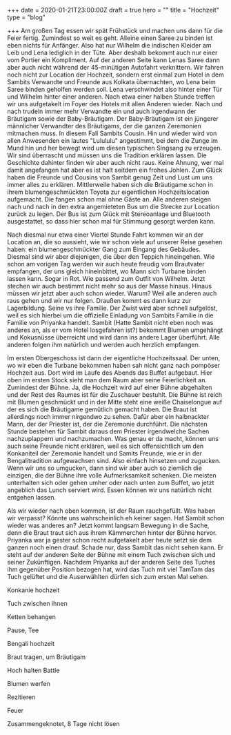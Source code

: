 +++
date = 2020-01-21T23:00:00Z
draft = true
hero = ""
title = "Hochzeit"
type = "blog"

+++
Am großen Tag essen wir spät Frühstück und machen uns dann für die Feier fertig. Zumindest so weit es geht. Alleine einen Saree zu binden ist eben nichts für Anfänger. Also hat nur Wilhelm die indischen Kleider am Leib und Lena lediglich in der Tüte. Aber deshalb bekommt auch nur einer vom Portier ein Kompliment. Auf der anderen Seite kann Lenas Saree dann aber auch nicht während der 45-minütigen Autofahrt verknittern. Wir fahren noch nicht zur Location der Hochzeit, sondern erst einmal zum Hotel in dem Sambits Verwandte und Freunde aus Kolkata übernachten, wo Lena beim Saree binden geholfen werden soll. Lena verschwindet also hinter einer Tür und Wilhelm hinter einer anderen. Nach etwa einer halben Stunde treffen wir uns aufgetakelt im Foyer des Hotels mit allen Anderen wieder. Nach und nach trudeln immer mehr Verwandte ein und auch irgendwann der Bräutigam sowie der Baby-Bräutigam. Der Baby-Bräutigam ist ein jüngerer männlicher Verwandter des Bräutigams, der die ganzen Zeremonien mitmachen muss. In diesem Fall Sambits Cousin. Hin und wieder wird von allen Anwesenden ein lautes "Lulululu" angestimmt, bei dem die Zunge im Mund hin und her bewegt wird um diesen typischen Singsang zu erzeugen. Wir sind überrascht und müssen uns die Tradition erklären lassen. Die Geschichte dahinter finden wir aber auch nicht raus. Keine Ahnung, wer mal damit angefangen hat aber es ist halt seitdem ein frohes Johlen. Zum Glück haben die Freunde und Cousins von Sambit genug Zeit und Lust um uns immer alles zu erklären. Mittlerweile haben sich die Bräutigame schon in ihrem blumengeschmückten Toyota zur eigentlichen Hochzeitslocation aufgemacht. Die fangen schon mal ohne Gäste an. Alle anderen steigen nach und nach in den extra angemieteten Bus um die Strecke zur Location zurück zu legen. Der Bus ist zum Glück mit Stereoanlage und Bluetooth ausgestattet, so dass hier schon mal für Stimmung gesorgt werden kann.

Nach diesmal nur etwa einer Viertel Stunde Fahrt kommen wir an der Location an, die so aussieht, wie wir schon viele auf unserer Reise gesehen haben: ein blumengeschmückter Gang zum Eingang des Gebäudes. Diesmal sind wir aber diejenigen, die über den Teppich hineingehen. Wie schon am vorigen Tag werden wir auch heute freudig vom Brautvater empfangen, der uns gleich hineinbittet, wo Mann sich Turbane binden lassen kann. Sogar in Rot. Wie passend zum Outfit von Wilhelm. Jetzt stechen wir auch bestimmt nicht mehr so aus der Masse hinaus. Hinaus müssen wir jetzt aber auch schon wieder. Warum? Weil alle anderen auch raus gehen und wir nur folgen. Draußen kommt es dann kurz zur Lagerbildung. Seine vs ihre Familie. Der Zwist wird aber schnell aufgelöst, weil es sich hierbei um die offizielle Einladung von Sambits Familie in die Familie von Priyanka handelt. Sambit (Hatte Sambit nicht eben noch was anderes an, als er vom Hotel losgefahren ist?) bekommt Blumen umgehängt und Kokusnüsse überreicht und wird dann ins andere Lager überführt. Alle anderen folgen ihm natürlich und werden auch herzlich empfangen. 

Im ersten Obergeschoss ist dann der eigentliche Hochzeitssaal. Der unten, wo wir eben die Turbane bekommen haben sah nicht ganz nach pompöser Hochzeit aus. Dort wird im Laufe des Abends das Buffet aufgebaut. Hier oben im ersten Stock sieht man dem Raum aber seine Feierlichkeit an. Zumindest der Bühne. Ja, die Hochzeit wird auf einer Bühne abgehalten und der Rest des Raumes ist für die Zuschauer bestuhlt. Die Bühne ist reich mit Blumen geschmückt und in der Mitte steht eine weiße Chaiselongue auf der es sich die Bräutigame gemütlich gemacht haben. Die Braut ist allerdings noch immer nirgendwo zu sehen. Dafür aber ein halbnackter Mann, der der Priester ist, der die Zeremonie durchführt. Die nächsten Stunde bestehen für Sambit daraus dem Priester irgendwelche Sachen nachzuplappern und nachzumachen. Was genau er da macht, können uns auch seine Freunde nicht erklären, weil es sich offensichtlich um den Konkaniteil der Zeremonie handelt und Samits Freunde, wie er in der Bengalitradition aufgewachsen sind. Also einfach hinsetzen und zugucken. Wenn wir uns so umgucken, dann sind wir aber auch so ziemlich die einzigen, die der Bühne ihre volle Aufmerksamkeit schenken. Die meisten unterhalten sich oder gehen umher oder nach unten zum Buffet, wo jetzt angeblich das Lunch serviert wird. Essen können wir uns natürlich nicht entgehen lassen.

Als wir wieder nach oben kommen, ist der Raum rauchgefüllt. Was haben wir verpasst? Könnte uns wahrscheinlich eh keiner sagen. Hat Sambit schon wieder was anderes an? Jetzt kommt langsam Bewegung in die Sache, denn die Braut traut sich aus ihrem Kämmerchen hinter der Bühne hervor. Priyanka war ja gester schon recht aufgetakelt aber heute setzt sie dem ganzen noch einen drauf. Schade nur, dass Sambit das nicht sehen kann. Er steht auf der anderen Seite der Bühne mit einem Tuch zwischen sich und seiner Zukünftigen. Nachdem Priyanka auf der anderen Seite des Tuches ihm gegenüber Position bezogen hat, wird das Tuch mit viel TamTam das Tuch gelüftet und die Auserwählten dürfen sich zum ersten Mal sehen.

Konkanie hochzeit

Tuch zwischen ihnen

Ketten behangen

Pause, Tee

Bengali hochzeit

Braut tragen, um Bräutigam

Hoch halten Battle

Blumen werfen

Rezitieren

Feuer

Zusammengeknotet, 8 Tage nicht lösen